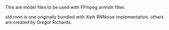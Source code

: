 This are model files to be used with FFmpeg arnndn filter.

std.rnnn is one originally bundled with Xiph RNNoise implementation.
others are created by Gregor Richards.
